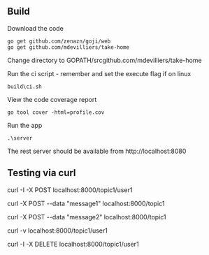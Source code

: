 
Build
-----

Download the code

```
go get github.com/zenazn/goji/web
go get github.com/mdevilliers/take-home

```

Change directory to GOPATH/srcgithub.com/mdevilliers/take-home

Run the ci script - remember and set the execute flag if on linux

```
build\ci.sh
```

View the code coverage report

```
go tool cover -html=profile.cov
```

Run the app 

```
.\server
```

The rest server should be available from http://localhost:8080


Testing via curl
----------------

curl -I -X POST localhost:8000/topic1/user1

curl -X POST --data "message1" localhost:8000/topic1

curl -X POST --data "message2" localhost:8000/topic1

curl -v localhost:8000/topic1/user1

curl -I -X DELETE localhost:8000/topic1/user1
